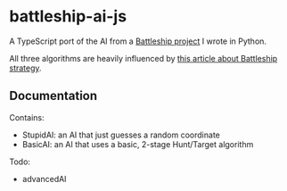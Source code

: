 # battleship-ai-js

A TypeScript port of the AI from a [Battleship project](https://www.github.com/FyreByrd/battleship_in_cmd) I wrote in Python.

All three algorithms are heavily influenced by [this article about Battleship strategy](https://www.datagenetics.com/blog/december32011/).

## Documentation

Contains:

- StupidAI: an AI that just guesses a random coordinate
- BasicAI: an AI that uses a basic, 2-stage Hunt/Target algorithm

Todo:

- advancedAI
